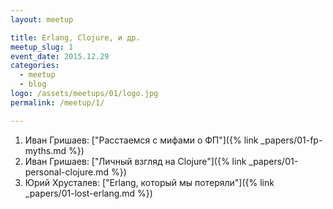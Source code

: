 ```yaml
---
layout: meetup

title: Erlang, Clojure, и др.
meetup_slug: 1
event_date: 2015.12.29
categories:
  - meetup
  - blog
logo: /assets/meetups/01/logo.jpg
permalink: /meetup/1/

---
```


1. Иван Гришаев: ["Расстаемся с мифами о ФП"]({% link _papers/01-fp-myths.md %})
2. Иван Гришаев: ["Личный взгляд на Clojure"]({% link _papers/01-personal-clojure.md %})
3. Юрий Хрусталев: ["Erlang, который мы потеряли"]({% link _papers/01-lost-erlang.md %})



